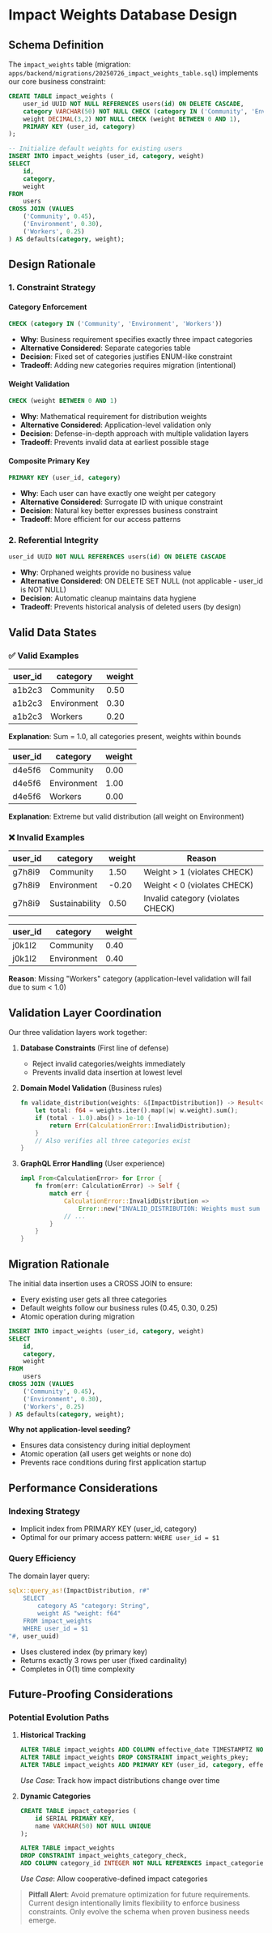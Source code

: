# Impact Weights Database Design

## Schema Definition

The `impact_weights` table (migration: `apps/backend/migrations/20250726_impact_weights_table.sql`) implements our core business constraint:

```sql
CREATE TABLE impact_weights (
    user_id UUID NOT NULL REFERENCES users(id) ON DELETE CASCADE,
    category VARCHAR(50) NOT NULL CHECK (category IN ('Community', 'Environment', 'Workers')),
    weight DECIMAL(3,2) NOT NULL CHECK (weight BETWEEN 0 AND 1),
    PRIMARY KEY (user_id, category)
);

-- Initialize default weights for existing users
INSERT INTO impact_weights (user_id, category, weight)
SELECT 
    id, 
    category, 
    weight
FROM 
    users
CROSS JOIN (VALUES 
    ('Community', 0.45),
    ('Environment', 0.30),
    ('Workers', 0.25)
) AS defaults(category, weight);
```

## Design Rationale

### 1. Constraint Strategy

#### Category Enforcement
```sql
CHECK (category IN ('Community', 'Environment', 'Workers'))
```
- **Why**: Business requirement specifies exactly three impact categories
- **Alternative Considered**: Separate categories table
- **Decision**: Fixed set of categories justifies ENUM-like constraint
- **Tradeoff**: Adding new categories requires migration (intentional)

#### Weight Validation
```sql
CHECK (weight BETWEEN 0 AND 1)
```
- **Why**: Mathematical requirement for distribution weights
- **Alternative Considered**: Application-level validation only
- **Decision**: Defense-in-depth approach with multiple validation layers
- **Tradeoff**: Prevents invalid data at earliest possible stage

#### Composite Primary Key
```sql
PRIMARY KEY (user_id, category)
```
- **Why**: Each user can have exactly one weight per category
- **Alternative Considered**: Surrogate ID with unique constraint
- **Decision**: Natural key better expresses business constraint
- **Tradeoff**: More efficient for our access patterns

### 2. Referential Integrity
```sql
user_id UUID NOT NULL REFERENCES users(id) ON DELETE CASCADE
```
- **Why**: Orphaned weights provide no business value
- **Alternative Considered**: ON DELETE SET NULL (not applicable - user_id is NOT NULL)
- **Decision**: Automatic cleanup maintains data hygiene
- **Tradeoff**: Prevents historical analysis of deleted users (by design)

## Valid Data States

### ✅ Valid Examples
| user_id | category    | weight |
|---------|-------------|--------|
| a1b2c3  | Community   | 0.50   |
| a1b2c3  | Environment | 0.30   |
| a1b2c3  | Workers     | 0.20   |

**Explanation**: Sum = 1.0, all categories present, weights within bounds

| user_id | category    | weight |
|---------|-------------|--------|
| d4e5f6  | Community   | 0.00   |
| d4e5f6  | Environment | 1.00   |
| d4e5f6  | Workers     | 0.00   |

**Explanation**: Extreme but valid distribution (all weight on Environment)

### ❌ Invalid Examples
| user_id | category    | weight | Reason |
|---------|-------------|--------|--------|
| g7h8i9  | Community   | 1.50   | Weight > 1 (violates CHECK) |
| g7h8i9  | Environment | -0.20  | Weight < 0 (violates CHECK) |
| g7h8i9  | Sustainability | 0.50 | Invalid category (violates CHECK) |

| user_id | category    | weight |
|---------|-------------|--------|
| j0k1l2  | Community   | 0.40   |
| j0k1l2  | Environment | 0.40   |

**Reason**: Missing "Workers" category (application-level validation will fail due to sum < 1.0)

## Validation Layer Coordination

Our three validation layers work together:

1. **Database Constraints** (First line of defense)
   - Reject invalid categories/weights immediately
   - Prevents invalid data insertion at lowest level

2. **Domain Model Validation** (Business rules)
   ```rust
   fn validate_distribution(weights: &[ImpactDistribution]) -> Result<(), CalculationError> {
       let total: f64 = weights.iter().map(|w| w.weight).sum();
       if (total - 1.0).abs() > 1e-10 {
           return Err(CalculationError::InvalidDistribution);
       }
       // Also verifies all three categories exist
   }
   ```

3. **GraphQL Error Handling** (User experience)
   ```rust
   impl From<CalculationError> for Error {
       fn from(err: CalculationError) -> Self {
           match err {
               CalculationError::InvalidDistribution => 
                   Error::new("INVALID_DISTRIBUTION: Weights must sum to exactly 1.0"),
               // ...
           }
       }
   }
   ```

## Migration Rationale

The initial data insertion uses a CROSS JOIN to ensure:
- Every existing user gets all three categories
- Default weights follow our business rules (0.45, 0.30, 0.25)
- Atomic operation during migration

```sql
INSERT INTO impact_weights (user_id, category, weight)
SELECT 
    id, 
    category, 
    weight
FROM 
    users
CROSS JOIN (VALUES 
    ('Community', 0.45),
    ('Environment', 0.30),
    ('Workers', 0.25)
) AS defaults(category, weight);
```

**Why not application-level seeding?**
- Ensures data consistency during initial deployment
- Atomic operation (all users get weights or none do)
- Prevents race conditions during first application startup

## Performance Considerations

### Indexing Strategy
- Implicit index from PRIMARY KEY (user_id, category)
- Optimal for our primary access pattern: `WHERE user_id = $1`

### Query Efficiency
The domain layer query:
```rust
sqlx::query_as!(ImpactDistribution, r#"
    SELECT 
        category AS "category: String",
        weight AS "weight: f64"
    FROM impact_weights
    WHERE user_id = $1
"#, user_uuid)
```

- Uses clustered index (by primary key)
- Returns exactly 3 rows per user (fixed cardinality)
- Completes in O(1) time complexity

## Future-Proofing Considerations

### Potential Evolution Paths

1. **Historical Tracking**
   ```sql
   ALTER TABLE impact_weights ADD COLUMN effective_date TIMESTAMPTZ NOT NULL DEFAULT NOW();
   ALTER TABLE impact_weights DROP CONSTRAINT impact_weights_pkey;
   ALTER TABLE impact_weights ADD PRIMARY KEY (user_id, category, effective_date);
   ```
   *Use Case*: Track how impact distributions change over time

2. **Dynamic Categories**
   ```sql
   CREATE TABLE impact_categories (
       id SERIAL PRIMARY KEY,
       name VARCHAR(50) NOT NULL UNIQUE
   );
   
   ALTER TABLE impact_weights 
   DROP CONSTRAINT impact_weights_category_check,
   ADD COLUMN category_id INTEGER NOT NULL REFERENCES impact_categories(id);
   ```
   *Use Case*: Allow cooperative-defined impact categories

> **Pitfall Alert**: Avoid premature optimization for future requirements. Current design intentionally limits flexibility to enforce business constraints. Only evolve the schema when proven business needs emerge.